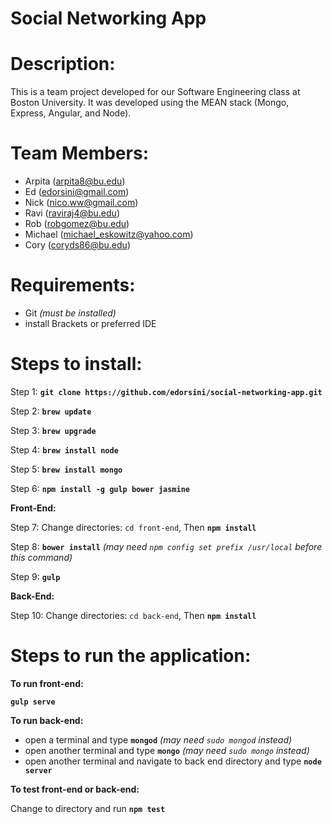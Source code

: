 # Social Networking App

# Description:
This is a team project developed for our Software Engineering class at Boston University.  It was developed using the MEAN stack (Mongo, Express, Angular, and Node).

# Team Members:

* Arpita (arpita8@bu.edu)
* Ed (edorsini@gmail.com)
* Nick (nico.ww@gmail.com)
* Ravi (raviraj4@bu.edu)
* Rob (robgomez@bu.edu)
* Michael (michael_eskowitz@yahoo.com)
* Cory (coryds86@bu.edu)

# Requirements:

- Git _(must be installed)_
- install Brackets or preferred IDE

# Steps to install: 

Step 1: **`git clone https://github.com/edorsini/social-networking-app.git`**

Step 2: **`brew update`**

Step 3: **`brew upgrade`**

Step 4: **`brew install node`**

Step 5: **`brew install mongo`**

Step 6: **`npm install -g gulp bower jasmine`**

**Front-End:**

Step 7: Change directories: `cd front-end`, Then **`npm install`**

Step 8: **`bower install`** _(may need `npm config set prefix /usr/local` before this command)_

Step 9: **`gulp`**

**Back-End:**

Step 10: Change directories: `cd back-end`, Then **`npm install`**

# Steps to run the application:

**To run front-end:**

**`gulp serve`**

**To run back-end:**

- open a terminal and type **`mongod`** _(may need `sudo mongod` instead)_
- open another terminal and type **`mongo`** _(may need `sudo mongo` instead)_
- open another terminal and navigate to back end directory and type **`node server`**

**To test front-end or back-end:**

Change to directory and run **`npm test`**